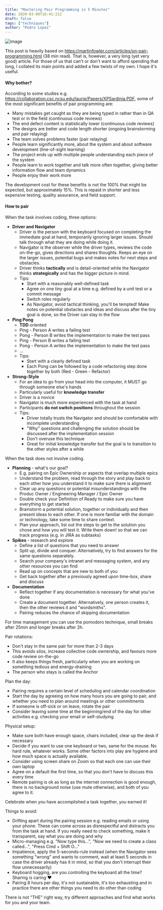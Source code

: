 ```yaml
---
title: "Mastering Pair Programming in 5 Minutes"
date: 2020-03-08T16:41:21Z
draft: false
tags: ["techniques"]
author: "Pedro Lopez"
---
```


![image](/images/mastering-pair-programming-in-5-minutes.jpg)

This post is heavily based on https://martinfowler.com/articles/on-pair-programming.html (38 min read). That is, however, a very long (yet very good) article. For those of us that can't or don't want to afford spending that long, I collated its main points and added a few twists of my own. I hope it's useful.

<!--more-->

####  Why bother?
According to some studies e.g. https://collaboration.csc.ncsu.edu/laurie/Papers/XPSardinia.PDF, some of the most significant benefits of pair programming are:

- Many mistakes get caught as they are being typed in rather than in QA test or in the field (continuous code reviews)
- The end defect content is statistically lower (continuous code reviews)
- The designs are better and code length shorter (ongoing brainstorming and pair relaying)
- The team solves problems faster (pair relaying)
- People learn significantly more, about the system and about software development (line-of-sight learning)
- The project ends up with multiple people understanding each piece of the system
- People learn to work together and talk more often together, giving better information flow and team dynamics
- People enjoy their work more

The development cost for these benefits is not the 100% that might be expected, but approximately 15%. This is repaid in shorter and less expensive testing, quality assurance, and field support.

#### How to pair
When the task involves coding, three options:

* **Driver and Navigator**
  - Driver is the person with the keyboard focused on completing the immediate goal at hand, temporarily ignoring larger issues. Should talk through what they are doing while doing it.
  - Navigator is the observer while the driver types, reviews the code on-the-go, gives directions and shares thoughts. Keeps an eye on the larger issues, potential bugs and makes notes for next steps and obstacles.
  - Driver thinks **tactically** and is detail-oriented while the Navigator thinks **strategically** and has the bigger picture in mind.
  - Tips:
    * Start with a reasonably well-defined task
    * Agree on one tiny goal at a time e.g. defined by a unit test or a commit message
    * Switch roles regularly
    * As Navigator, avoid tactical thinking, you'll be tempted! Make notes on potential obstacles and ideas and discuss after the tiny goal is done, so the Driver can stay in the flow
* **Ping Pong**
  - **TDD** oriented
  - Ping - Person A writes a failing test
  - Pong - Person B writes the implementation to make the test pass
  - Ping - Person B writes a failing test
  - Pong - Person A writes the implementation to make the test pass
  - ...
  - Tips:
    * Start with a clearly defined task
    * Each Pong can be followed by a code refactoring step done together by both (Red - Green - Refactor)
* **Strong-Style**
  - For an idea to go from your head into the computer, it MUST go through someone else's hands
  - Particularly useful for **knowledge transfer**
  - Driver is a novice
  - Navigator is much more experienced with the task at hand
  - Participants **do not switch positions** throughout the session
  - Tips:
    * Driver totally trusts the Navigator and should be comfortable with incomplete understanding
    * "Why" questions and challenging the solution should be discussed after the implementation session
    * Don't overuse this technique
    * Great for initial knowledge transfer but the goal is to transition to the other styles after a while

When the task does not involve coding.

* **Planning** - what's our goal?
  - E.g. pairing on Epic Ownership or aspects that overlap multiple epics
  - Understand the problem, read through the story and play back to each other how you understand it to make sure there is alignment
  - Clear up any questions or potential misunderstandings with the Produc Owner / Engineering Manager / Epic Owner
  - Double check your Definition of Ready to make sure you have everything to get started
  - Brainstorm a potential solution, together or individually and then present ideas to each other. If one is more familiar with the domain or technology, take some time to share context.
  - Plan your approach, list out the steps to get to the solution you chose and how you will test it. Write them down! so that we can track progress (e.g. in JIRA as subtasks)
* **Spikes** - research and explore
  - Define a list of questions that you need to answer
  - Split up, divide and conquer. Alternatively, try to find answers for the same questions separately.
  - Search your company's intranet and messaging system, and any other resources you can find
  - Read up on concepts that are new to both of you
  - Get back together after a previously agreed upon time-box, share and discuss
* **Documentation**
  - Reflect together if any documentation is necessary for what you've done
  - Create a document together. Alternatively, one person creates it, then the other reviews it and "wordsmiths".
  - Pairing reduces the chance of skipping documentation

For time management you can use the pomodoro technique, small breaks after 25min and longer breaks after 2h.

Pair rotations:

- Don't stay in the same pair for more than 2-3 days
- This avoids silos, increase collective code ownership, and favours more code review on-the-go
- It also keeps things fresh, particularly when you are working on something tedious and energy-draining
- The person who stays is called the Anchor

Plan the day:

- Pairing requires a certain level of scheduling and calendar coordination
- Start the day by agreeing on how many hours you are going to pair, and whether you need to plan around meetings or other commitments
- If someone is off-sick or on leave, rotate the pair
- Consider leaving some time at the beginning/end of the day for other activities e.g. checking your email or self-studying

Physical setup:

- Make sure both have enough space, chairs included, clear up the desk if necessary
- Decide if you want to use one keyboard or two, same for the mouse. No hard rule, whatever works. Some other factors into play are hygiene and how much space is actually available.
- Consider using screen share on Zoom so that each one can use their own laptop
- Agree on a default the first time, so that you don't have to discuss this every time
- Remote pairing is ok as long as the internet connection is good enough, there is no background noise (use mute otherwise), and both of you agree to it.

Celebrate when you have accomplished a task together, you earned it!

Things to avoid:

- Drifting apart during the pairing session e.g. reading emails or using your phone. These can come across as disrespectful and distracts you from the task at hand. If you really need to check something, make it transparent, say what you are doing and why
- Micro-managing e.g. "Now type this...", "Now we need to create a class called...", "Press Cmd + Shift O..."
- Impatience, apply the 5-seconds-rule instead (when the Navigator sees something "wrong" and wants to comment, wait at least 5 seconds in case the driver already has it in mind, so that you don't interrupt their flow unnecessarily)
- Keyboard hogging, are you controlling the keyboard all the time? Sharing is caring ❤
- Pairing 8 hours per day, it's not sustainable, it's too exhausting and in practice there are other things you need to do other than coding

There is not "THE" right way, try different approaches and find what works for you and your team.